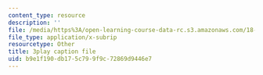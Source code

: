 ```yaml
---
content_type: resource
description: ''
file: /media/https%3A/open-learning-course-data-rc.s3.amazonaws.com/18-404j-theory-of-computation-fall-2020/b9e1f190db175c799f9c72869d9446e7_MGqoLm2aAgc.vtt
file_type: application/x-subrip
resourcetype: Other
title: 3play caption file
uid: b9e1f190-db17-5c79-9f9c-72869d9446e7
---
```

